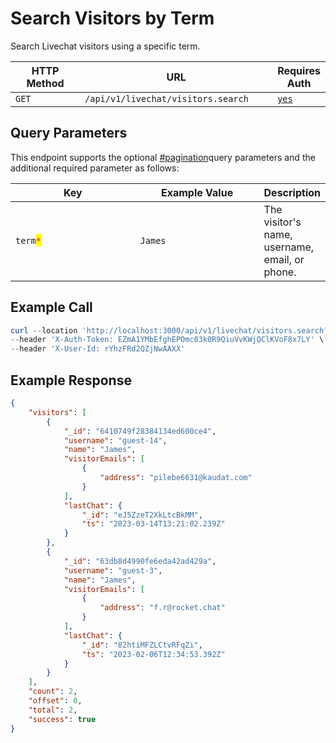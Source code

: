 # Search Visitors by Term

Search Livechat visitors using a specific term.

<table><thead><tr><th width="163">HTTP Method</th><th width="351">URL</th><th>Requires Auth</th></tr></thead><tbody><tr><td><code>GET</code></td><td><code>/api/v1/livechat/visitors.search</code></td><td><a href="../../../authentication-endpoints/"><code>yes</code></a></td></tr></tbody></table>

## Query Parameters

This endpoint supports the optional [#pagination](../../../../#pagination "mention")query parameters and the additional required parameter as follows:

<table><thead><tr><th width="218.33333333333331">Key</th><th width="210">Example Value</th><th>Description</th></tr></thead><tbody><tr><td><code>term</code><mark style="color:red;"><code>*</code></mark></td><td><code>James</code></td><td>The visitor's name, username, email, or phone.</td></tr></tbody></table>

## Example Call

```powershell
curl --location 'http://localhost:3000/api/v1/livechat/visitors.search?term=James' \
--header 'X-Auth-Token: EZmA1YMbEfghEPOmc03k0R9QiuVvKWjQClKVoF8x7LY' \
--header 'X-User-Id: rYhzFRd2QZjNwAAXX'
```

## Example Response

```json
{
    "visitors": [
        {
            "_id": "6410749f28384134ed600ce4",
            "username": "guest-14",
            "name": "James",
            "visitorEmails": [
                {
                    "address": "pilebe6631@kaudat.com"
                }
            ],
            "lastChat": {
                "_id": "eJ5ZzeT2XkLtcBkMM",
                "ts": "2023-03-14T13:21:02.239Z"
            }
        },
        {
            "_id": "63db8d4990fe6eda42ad429a",
            "username": "guest-3",
            "name": "James",
            "visitorEmails": [
                {
                    "address": "f.r@rocket.chat"
                }
            ],
            "lastChat": {
                "_id": "82htiMFZLCtvRFqZi",
                "ts": "2023-02-06T12:34:53.392Z"
            }
        }
    ],
    "count": 2,
    "offset": 0,
    "total": 2,
    "success": true
}
```
